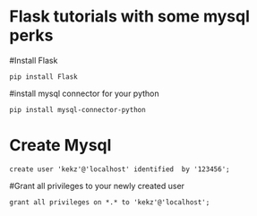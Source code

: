 #  Flask tutorials with some mysql perks 


#Install  Flask

`pip install Flask`

#install  mysql connector for your python 

`pip install mysql-connector-python`



#  Create Mysql 

`create user 'kekz'@'localhost' identified  by '123456';`

#Grant all privileges to your newly created user  

`grant all privileges on *.* to 'kekz'@'localhost';`
